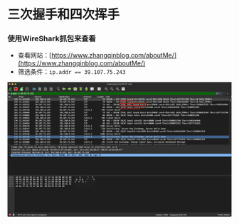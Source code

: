 # 三次握手和四次挥手

### 使用WireShark抓包来查看

* 查看网站：[https://www.zhangqinblog.com/aboutMe/](https://www.zhangqinblog.com/aboutMe/)
* 筛选条件：`ip.addr == 39.107.75.243`

![](../../.gitbook/assets/image%20%2826%29.png)

